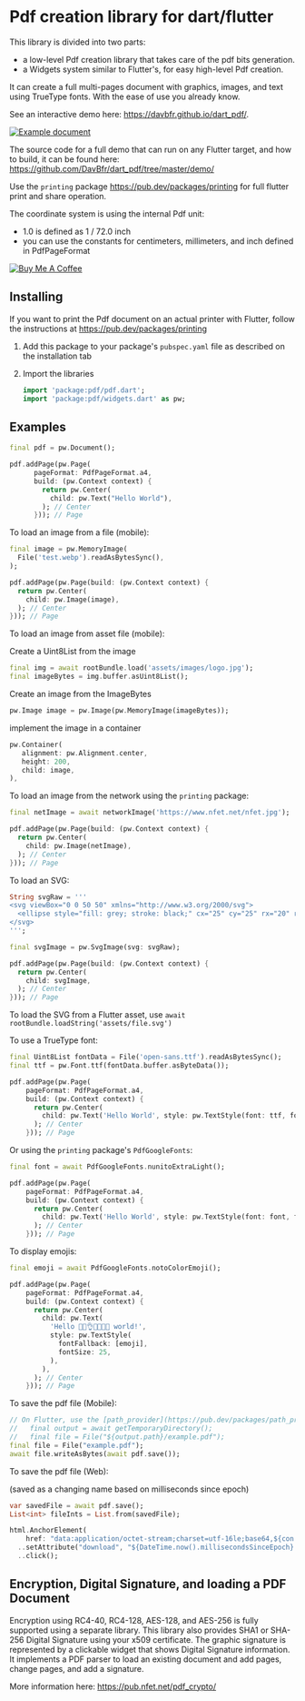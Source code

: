 # Pdf creation library for dart/flutter

This library is divided into two parts:

- a low-level Pdf creation library that takes care of the pdf bits generation.
- a Widgets system similar to Flutter's, for easy high-level Pdf creation.

It can create a full multi-pages document with graphics,
images, and text using TrueType fonts. With the ease of use you already know.

See an interactive demo here: <https://davbfr.github.io/dart_pdf/>.

<a href="https://davbfr.github.io/dart_pdf/">
<img alt="Example document" src="https://raw.githubusercontent.com/DavBfr/dart_pdf/master/pdf/example.jpg">
</a>

The source code for a full demo that can run on any Flutter target, and how to build,
it can be found here:
<https://github.com/DavBfr/dart_pdf/tree/master/demo/>

Use the `printing` package <https://pub.dev/packages/printing>
for full flutter print and share operation.

The coordinate system is using the internal Pdf unit:

- 1.0 is defined as 1 / 72.0 inch
- you can use the constants for centimeters, millimeters, and inch defined in PdfPageFormat

[![Buy Me A Coffee](https://bmc-cdn.nyc3.digitaloceanspaces.com/BMC-button-images/custom_images/orange_img.png "Buy Me A Coffee")](https://www.buymeacoffee.com/JORBmbw9h "Buy Me A Coffee")

## Installing

If you want to print the Pdf document on an actual printer with Flutter,
follow the instructions at <https://pub.dev/packages/printing>

1. Add this package to your package's `pubspec.yaml` file as described
   on the installation tab

2. Import the libraries

   ```dart
   import 'package:pdf/pdf.dart';
   import 'package:pdf/widgets.dart' as pw;
   ```

## Examples

```dart
final pdf = pw.Document();

pdf.addPage(pw.Page(
      pageFormat: PdfPageFormat.a4,
      build: (pw.Context context) {
        return pw.Center(
          child: pw.Text("Hello World"),
        ); // Center
      })); // Page
```

To load an image from a file (mobile):

```dart
final image = pw.MemoryImage(
  File('test.webp').readAsBytesSync(),
);

pdf.addPage(pw.Page(build: (pw.Context context) {
  return pw.Center(
    child: pw.Image(image),
  ); // Center
})); // Page
```

To load an image from asset file (mobile):

Create a Uint8List from the image

```dart
final img = await rootBundle.load('assets/images/logo.jpg');
final imageBytes = img.buffer.asUint8List();
```
Create an image from the ImageBytes

```dart
pw.Image image = pw.Image(pw.MemoryImage(imageBytes));

```
implement the image in a container
```dart
pw.Container(
   alignment: pw.Alignment.center,
   height: 200,
   child: image,
),
```


To load an image from the network using the `printing` package:

```dart
final netImage = await networkImage('https://www.nfet.net/nfet.jpg');

pdf.addPage(pw.Page(build: (pw.Context context) {
  return pw.Center(
    child: pw.Image(netImage),
  ); // Center
})); // Page
```

To load an SVG:

```dart
String svgRaw = '''
<svg viewBox="0 0 50 50" xmlns="http://www.w3.org/2000/svg">
  <ellipse style="fill: grey; stroke: black;" cx="25" cy="25" rx="20" ry="20"></ellipse>
</svg>
''';

final svgImage = pw.SvgImage(svg: svgRaw);

pdf.addPage(pw.Page(build: (pw.Context context) {
  return pw.Center(
    child: svgImage,
  ); // Center
})); // Page
```

To load the SVG from a Flutter asset, use `await rootBundle.loadString('assets/file.svg')`

To use a TrueType font:

```dart
final Uint8List fontData = File('open-sans.ttf').readAsBytesSync();
final ttf = pw.Font.ttf(fontData.buffer.asByteData());

pdf.addPage(pw.Page(
    pageFormat: PdfPageFormat.a4,
    build: (pw.Context context) {
      return pw.Center(
        child: pw.Text('Hello World', style: pw.TextStyle(font: ttf, fontSize: 40)),
      ); // Center
    })); // Page
```

Or using the `printing` package's `PdfGoogleFonts`:

```dart
final font = await PdfGoogleFonts.nunitoExtraLight();

pdf.addPage(pw.Page(
    pageFormat: PdfPageFormat.a4,
    build: (pw.Context context) {
      return pw.Center(
        child: pw.Text('Hello World', style: pw.TextStyle(font: font, fontSize: 40)),
      ); // Center
    })); // Page
```

To display emojis:

```dart
final emoji = await PdfGoogleFonts.notoColorEmoji();

pdf.addPage(pw.Page(
    pageFormat: PdfPageFormat.a4,
    build: (pw.Context context) {
      return pw.Center(
        child: pw.Text(
          'Hello 🐒💁👌🎍😍🦊👨 world!',
          style: pw.TextStyle(
            fontFallback: [emoji],
            fontSize: 25,
          ),
        ),
      ); // Center
    })); // Page
```

To save the pdf file (Mobile):

```dart
// On Flutter, use the [path_provider](https://pub.dev/packages/path_provider) library:
//   final output = await getTemporaryDirectory();
//   final file = File("${output.path}/example.pdf");
final file = File("example.pdf");
await file.writeAsBytes(await pdf.save());
```

To save the pdf file (Web):

(saved as a changing name based on milliseconds since epoch)

```dart
var savedFile = await pdf.save();
List<int> fileInts = List.from(savedFile);

html.AnchorElement(
    href: "data:application/octet-stream;charset=utf-16le;base64,${con.base64.encode(fileInts)}")
  ..setAttribute("download", "${DateTime.now().millisecondsSinceEpoch}.pdf")
  ..click();
```

## Encryption, Digital Signature, and loading a PDF Document

Encryption using RC4-40, RC4-128, AES-128, and AES-256 is fully supported using a separate library.
This library also provides SHA1 or SHA-256 Digital Signature using your x509 certificate. The graphic signature is represented by a clickable widget that shows Digital Signature information.
It implements a PDF parser to load an existing document and add pages, change pages, and add a signature.

More information here: <https://pub.nfet.net/pdf_crypto/>
